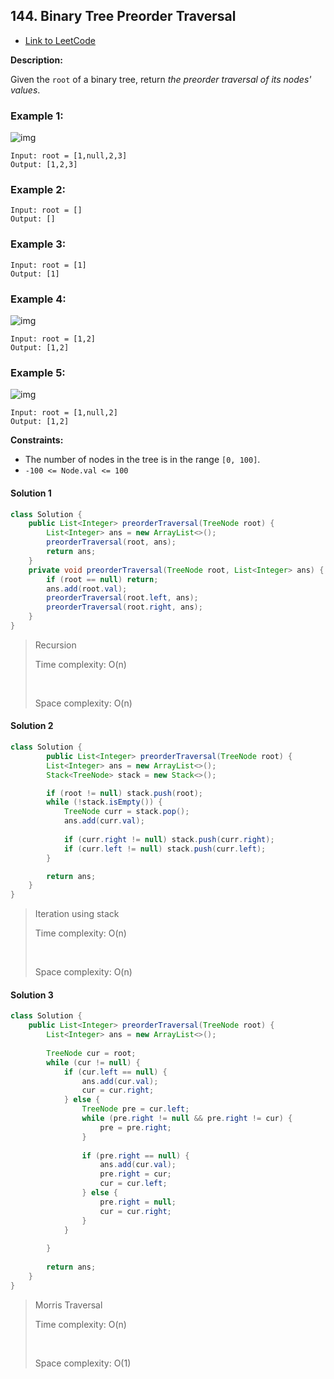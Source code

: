 ## 144. Binary Tree Preorder Traversal

- [Link to LeetCode](https://leetcode.com/problems/binary-tree-preorder-traversal/)

**Description:**



Given the `root` of a binary tree, return *the preorder traversal of its nodes' values*.



<!-- tabs:start -->

### **Example 1:**

![img](https://assets.leetcode.com/uploads/2020/09/15/inorder_1.jpg)

```
Input: root = [1,null,2,3]
Output: [1,2,3]
```

### **Example 2:**

```
Input: root = []
Output: []
```

### **Example 3:**

```
Input: root = [1]
Output: [1]
```

### **Example 4:**

![img](https://assets.leetcode.com/uploads/2020/09/15/inorder_5.jpg)

```
Input: root = [1,2]
Output: [1,2]
```

### **Example 5:**

![img](https://assets.leetcode.com/uploads/2020/09/15/inorder_4.jpg)

```
Input: root = [1,null,2]
Output: [1,2]
```



<!-- tabs:end -->



**Constraints:**

- The number of nodes in the tree is in the range `[0, 100]`.
- `-100 <= Node.val <= 100`



<!-- tabs:start -->

#### **Solution 1**



```java
class Solution {
    public List<Integer> preorderTraversal(TreeNode root) {
        List<Integer> ans = new ArrayList<>();
        preorderTraversal(root, ans);
        return ans;
    }
    private void preorderTraversal(TreeNode root, List<Integer> ans) {
        if (root == null) return;
        ans.add(root.val);
        preorderTraversal(root.left, ans);
        preorderTraversal(root.right, ans);
    }
}
```



> Recursion
>
> 
>
> Time  complexity:  O(n)      
>
> ​                                                                                                                           
>
> Space complexity: O(n)     



#### **Solution 2**





```java
class Solution {
		public List<Integer> preorderTraversal(TreeNode root) {
        List<Integer> ans = new ArrayList<>();
        Stack<TreeNode> stack = new Stack<>();

        if (root != null) stack.push(root);
        while (!stack.isEmpty()) {
            TreeNode curr = stack.pop();
            ans.add(curr.val);
            
            if (curr.right != null) stack.push(curr.right);
            if (curr.left != null) stack.push(curr.left);
        }

        return ans;
    }
}
```



> Iteration using stack
>
> 
>
> Time  complexity:  O(n)      
>
> ​                                                                                                                           
>
> Space complexity: O(n)     



#### **Solution 3**





```java
class Solution {
    public List<Integer> preorderTraversal(TreeNode root) {
        List<Integer> ans = new ArrayList<>();
        
        TreeNode cur = root;
        while (cur != null) {
            if (cur.left == null) {
                ans.add(cur.val);
                cur = cur.right;
            } else {
                TreeNode pre = cur.left;
                while (pre.right != null && pre.right != cur) {
                    pre = pre.right;
                }
                
                if (pre.right == null) {
                    ans.add(cur.val);
                    pre.right = cur;
                    cur = cur.left;
                } else {
                    pre.right = null;
                    cur = cur.right;
                }
            }
            
        }
        
        return ans;
    }
}
```



> Morris Traversal
>
> 
>
> Time  complexity:  O(n)      
>
> ​                                                                                                                           
>
> Space complexity: O(1)     



<!-- tabs:end -->



